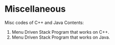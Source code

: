# Miscellaneous
Misc codes of C++ and Java
 Contents:
 1. Menu Driven Stack Program that works on C++.
 2. Menu Driven Stack Program that works on Java.
